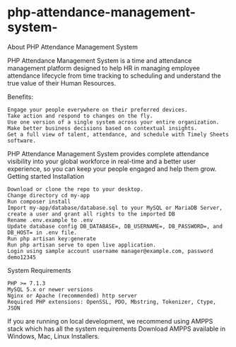 # php-attendance-management-system-
About PHP Attendance Management System

PHP Attendance Management System is a time and attendance management platform designed to help HR in managing employee attendance lifecycle from time tracking to scheduling and understand the true value of their Human Resources.

Benefits:

    Engage your people everywhere on their preferred devices.
    Take action and respond to changes on the fly.
    Use one version of a single system across your entire organization.
    Make better business decisions based on contextual insights.
    Get a full view of talent, attendance, and schedule with Timely Sheets software.

PHP Attendance Management System provides complete attendance visibility into your global workforce in real-time and a better user experience, so you can keep your people engaged and help them grow.
Getting started
Installation

    Download or clone the repo to your desktop.
    Change directory cd my-app
    Run composer install
    Import my-app/database/database.sql to your MySQL or MariaDB Server, create a user and grant all rights to the imported DB
    Rename .env.example to .env
    Update database config DB_DATABASE=, DB_USERNAME=, DB_PASSWORD=, and DB_HOST= in .env file.
    Run php artisan key:generate
    Run php artisan serve to open live application.
    Login using sample account username manager@example.com, password demo12345

System Requirements

    PHP >= 7.1.3
    MySQL 5.x or newer versions
    Nginx or Apache (recommended) http server
    Required PHP extensions: OpenSSL, PDO, Mbstring, Tokenizer, Ctype, JSON

If you are running on local development, we recommend using AMPPS stack which has all the system requirements Download AMPPS available in Windows, Mac, Linux Installers.

